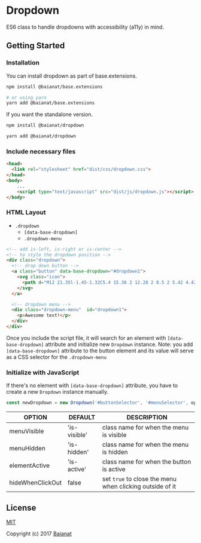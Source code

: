 # Dropdown

ES6 class to handle dropdowns with accessibility (a11y) in mind.


## Getting Started

### Installation

You can install dropdown as part of base.extensions.

```bash
npm install @baianat/base.extensions

# or using yarn
yarn add @baianat/base.extensions
```

If you want the standalone version.

```bash
npm install @baianat/dropdown

yarn add @baianat/dropdown
```

### Include necessary files

``` html
<head>
  <link rel="stylesheet" href="dist/css/dropdown.css">
</head>
<body>
    ...
    <script type="text/javascript" src="dist/js/dropdown.js"></script>
</body>
```

### HTML Layout

* `.dropdown`
  * `[data-base-dropdown]`
  * `.dropdown-menu`

``` html
<!-- add is-left, is-right or is-center -->
<!-- to style the dropdown position -->
<div class="dropdown">
  <!-- drop down button -->
  <a class="button" data-base-dropdown="#dropdown1">
    <svg class="icon">
      <path d="M12 21.35l-1.45-1.32C5.4 15.36 2 12.28 2 8.5 2 5.42 4.42 3 7.5 3c1.74 0 3.41.81 4.5 2.09C13.09 3.81 14.76 3 16.5 3 19.58 3 22 5.42 22 8.5c0 3.78-3.4 6.86-8.55 11.54L12 21.35z"/>
    </svg>
  </a>

  <!-- dropdown menu -->
  <div class="dropdown-menu"  id="dropdown1">
    <p>Awesome text!</p>
  </div>
</div>
```

Once you include the script file, it will search for an element with `[data-base-dropdown]` attribute and initialize new `Dropdown` instance.
Note: you add `[data-base-dropdown]` attribute to the button element and its value will serve as a CSS selector for the `.dropdown-menu`

### Initialize with JavaScript

If there's no element with `[data-base-dropdown]` attribute, you have to create a new `Dropdown` instance manually.

```js
const newDropdown = new Dropdown('#buttonSelector', '#menuSelector', options);
```

| OPTION | DEFAULT | DESCRIPTION |
| ------ | ------- | ----------- |
| menuVisible | 'is-visible' | class name for when the menu is visible |
| menuHidden | 'is-hidden' | class name for when the menu is hidden |
| elementActive | 'is-active' | class name for when the button is active |
| hideWhenClickOut | false | set `true` to close the menu when clicking outside of it |

## License

[MIT](http://opensource.org/licenses/MIT)

Copyright (c) 2017 [Baianat](http://baianat.com)
